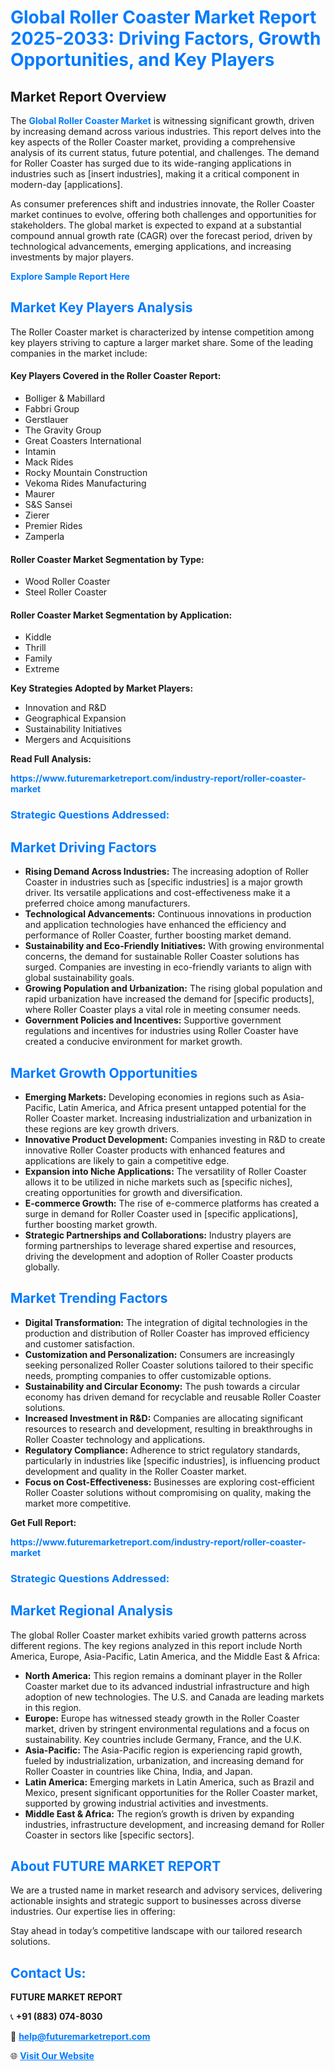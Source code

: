 <h1 style="color: #007BFF;">Global Roller Coaster Market Report 2025-2033: Driving Factors, Growth Opportunities, and Key Players</h1>

<section id="overview">
<h2>Market Report Overview</h2>
<p>The <a href="https://www.futuremarketreport.com/industry-report/roller-coaster-market" style="color: #007BFF; text-decoration: none;"><strong>Global Roller Coaster Market</strong></a> is witnessing significant growth, driven by increasing demand across various industries. This report delves into the key aspects of the Roller Coaster market, providing a comprehensive analysis of its current status, future potential, and challenges. The demand for Roller Coaster has surged due to its wide-ranging applications in industries such as [insert industries], making it a critical component in modern-day [applications].</p>
<p>As consumer preferences shift and industries innovate, the Roller Coaster market continues to evolve, offering both challenges and opportunities for stakeholders. The global market is expected to expand at a substantial compound annual growth rate (CAGR) over the forecast period, driven by technological advancements, emerging applications, and increasing investments by major players.</p>
</section>

<section id="overview">
<p><a href="https://www.futuremarketreport.com/request-sample/reportId=50471" style="color: #007BFF; text-decoration: none;"><strong>Explore Sample Report Here</strong></a></p>
</section>

<section id="key-players">
<h2 style="color: #007BFF;">Market Key Players Analysis</h2>
<p>The Roller Coaster market is characterized by intense competition among key players striving to capture a larger market share. Some of the leading companies in the market include:</p>
<h4>Key Players Covered in the Roller Coaster Report:</h4>
<ul><li>Bolliger &amp; Mabillard</li><li>Fabbri Group</li><li>Gerstlauer</li><li>The Gravity Group</li><li>Great Coasters International</li><li>Intamin</li><li>Mack Rides</li><li>Rocky Mountain Construction</li><li>Vekoma Rides Manufacturing</li><li>Maurer</li><li>S&amp;S Sansei</li><li>Zierer</li><li>Premier Rides</li><li>Zamperla</li></ul>
<h4>Roller Coaster Market Segmentation by Type:</h4>
<ul><li>Wood Roller Coaster</li><li>Steel Roller Coaster</li></ul>

<h4>Roller Coaster Market Segmentation by Application:</h4>
<ul><li>Kiddle</li><li>Thrill</li><li>Family</li><li>Extreme</li></ul>
<p><strong>Key Strategies Adopted by Market Players:</strong></p>
<ul>
<li>Innovation and R&D</li>
<li>Geographical Expansion</li>
<li>Sustainability Initiatives</li>
<li>Mergers and Acquisitions</li>
</ul>
</section>

<section>
<p><strong>Read Full Analysis: </strong></p><a href="https://www.futuremarketreport.com/industry-report/roller-coaster-market" style="color: #007BFF; text-decoration: none;"><strong>https://www.futuremarketreport.com/industry-report/roller-coaster-market</strong></a>
<h3 style="color: #007BFF;">Strategic Questions Addressed:</h3>
</section>

<section id="driving-factors">
<h2 style="color: #007BFF;">Market Driving Factors</h2>
<ul>
<li><strong>Rising Demand Across Industries:</strong> The increasing adoption of Roller Coaster in industries such as [specific industries] is a major growth driver. Its versatile applications and cost-effectiveness make it a preferred choice among manufacturers.</li>
<li><strong>Technological Advancements:</strong> Continuous innovations in production and application technologies have enhanced the efficiency and performance of Roller Coaster, further boosting market demand.</li>
<li><strong>Sustainability and Eco-Friendly Initiatives:</strong> With growing environmental concerns, the demand for sustainable Roller Coaster solutions has surged. Companies are investing in eco-friendly variants to align with global sustainability goals.</li>
<li><strong>Growing Population and Urbanization:</strong> The rising global population and rapid urbanization have increased the demand for [specific products], where Roller Coaster plays a vital role in meeting consumer needs.</li>
<li><strong>Government Policies and Incentives:</strong> Supportive government regulations and incentives for industries using Roller Coaster have created a conducive environment for market growth.</li>
</ul>
</section>

<section id="growth-opportunities">
<h2 style="color: #007BFF;">Market Growth Opportunities</h2>
<ul>
<li><strong>Emerging Markets:</strong> Developing economies in regions such as Asia-Pacific, Latin America, and Africa present untapped potential for the Roller Coaster market. Increasing industrialization and urbanization in these regions are key growth drivers.</li>
<li><strong>Innovative Product Development:</strong> Companies investing in R&D to create innovative Roller Coaster products with enhanced features and applications are likely to gain a competitive edge.</li>
<li><strong>Expansion into Niche Applications:</strong> The versatility of Roller Coaster allows it to be utilized in niche markets such as [specific niches], creating opportunities for growth and diversification.</li>
<li><strong>E-commerce Growth:</strong> The rise of e-commerce platforms has created a surge in demand for Roller Coaster used in [specific applications], further boosting market growth.</li>
<li><strong>Strategic Partnerships and Collaborations:</strong> Industry players are forming partnerships to leverage shared expertise and resources, driving the development and adoption of Roller Coaster products globally.</li>
</ul>
</section>

<section id="trending-factors">
<h2 style="color: #007BFF;">Market Trending Factors</h2>
<ul>
<li><strong>Digital Transformation:</strong> The integration of digital technologies in the production and distribution of Roller Coaster has improved efficiency and customer satisfaction.</li>
<li><strong>Customization and Personalization:</strong> Consumers are increasingly seeking personalized Roller Coaster solutions tailored to their specific needs, prompting companies to offer customizable options.</li>
<li><strong>Sustainability and Circular Economy:</strong> The push towards a circular economy has driven demand for recyclable and reusable Roller Coaster solutions.</li>
<li><strong>Increased Investment in R&D:</strong> Companies are allocating significant resources to research and development, resulting in breakthroughs in Roller Coaster technology and applications.</li>
<li><strong>Regulatory Compliance:</strong> Adherence to strict regulatory standards, particularly in industries like [specific industries], is influencing product development and quality in the Roller Coaster market.</li>
<li><strong>Focus on Cost-Effectiveness:</strong> Businesses are exploring cost-efficient Roller Coaster solutions without compromising on quality, making the market more competitive.</li>
</ul>
</section>

<section>
<p><strong>Get Full Report: </strong></p><a href="https://www.futuremarketreport.com/industry-report/roller-coaster-market" style="color: #007BFF; text-decoration: none;"><strong>https://www.futuremarketreport.com/industry-report/roller-coaster-market</strong></a>
<h3 style="color: #007BFF;">Strategic Questions Addressed:</h3>
</section>


<section id="regional-analysis">
<h2 style="color: #007BFF;">Market Regional Analysis</h2>
<p>The global Roller Coaster market exhibits varied growth patterns across different regions. The key regions analyzed in this report include North America, Europe, Asia-Pacific, Latin America, and the Middle East & Africa:</p>
<ul>
<li><strong>North America:</strong> This region remains a dominant player in the Roller Coaster market due to its advanced industrial infrastructure and high adoption of new technologies. The U.S. and Canada are leading markets in this region.</li>
<li><strong>Europe:</strong> Europe has witnessed steady growth in the Roller Coaster market, driven by stringent environmental regulations and a focus on sustainability. Key countries include Germany, France, and the U.K.</li>
<li><strong>Asia-Pacific:</strong> The Asia-Pacific region is experiencing rapid growth, fueled by industrialization, urbanization, and increasing demand for Roller Coaster in countries like China, India, and Japan.</li>
<li><strong>Latin America:</strong> Emerging markets in Latin America, such as Brazil and Mexico, present significant opportunities for the Roller Coaster market, supported by growing industrial activities and investments.</li>
<li><strong>Middle East & Africa:</strong> The region’s growth is driven by expanding industries, infrastructure development, and increasing demand for Roller Coaster in sectors like [specific sectors].</li>
</ul>
</section>

<footer>
<h2 style="color: #007BFF;">About FUTURE MARKET REPORT</h2>
<p>We are a trusted name in market research and advisory services, delivering actionable insights and strategic support to businesses across diverse industries. Our expertise lies in offering:</p>

<p>Stay ahead in today’s competitive landscape with our tailored research solutions.</p>

<h2 style="color: #007BFF;">Contact Us:</h2>
<p><strong>FUTURE MARKET REPORT</strong></p>
<p>📞 <strong>+91 (883) 074-8030</strong></p>
<p>📧 <strong><a href="mailto:help@futuremarketreport.com" style="color: #007BFF;">help@futuremarketreport.com</a></strong></p>
<p>🌐 <strong><a href="https://www.futuremarketreport.com/" style="color: #007BFF;">Visit Our Website</a></strong></p>
</footer>